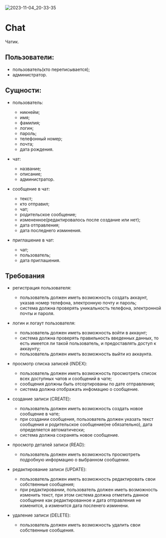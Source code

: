 
![2023-11-04_20-33-35](https://github.com/srBob01/Chat/assets/126959812/631b4f10-1498-4a6e-8cad-c7869bb74de9)
# Chat
Чатик.

## Пользователи:
- пользователь(кто переписывается);
- администратор. 

## Сущности:
- пользователь:
  - никнейм;
  - имя;
  - фамилия;
  - логин;
  - пароль;
  - телефонный номер;
  - почта;
  - дата рождения.

- чат:
  - название;
  - описание;
  - администратор.

- сообщение в чат:
  - текст;
  - кто отправил;
  - чат;
  - родительское сообщение;
  - измененное(редактировалось после создание или нет);
  - дата отправления;
  - дата последнего изминения.

- приглашение в чат:
  - чат;  
  - пользователь;
  - дата приглашения.

## Требования
- регистрация пользователя:
  - пользователь должен иметь возможность создать аккаунт, указав номер телефона, электронную почту и пароль;
  - система должна проверять уникальность телефона, электронной почты и пароля.

- логин и логаут пользователя:
  - пользователь должен иметь возможность войти в аккаунт;
  - система должна проверять правильность введенных данных, то есть имеется ли такой пользователь, и предоставлять доступ к аккаунту;
  - пользователь должен иметь возможность выйти из аккаунта.

- просмотр списка записей (INDEX):
  - пользователь должен иметь возможность просмотреть список всех доступных чатов и сообщений в чате;
  - сообщения должны быть отсортированы по дате отправления;
  - система должна отображать инфомацию о сообщение.

- создание записи (CREATE):
  - пользователь должен иметь возможность создать новое сообщение в чате;
  - при создании сообщения, пользователь должен указать текст сообщения и родительское сообщение(не обязательно), дата определяется автоматически;
  - система должна сохранять новое сообщение.

- просмотр деталей записи (READ):
  - пользователь должен иметь возможность просмотреть подробную информацию о выбранном сообщении.

- редактирование записи (UPDATE):
  - пользователь должен иметь возможность редактировать свои собственные сообщения;
  - при редактировании, пользователь должен иметь возможность изменить текст, при этом система должна отметить данное сообщение как редактированное
    и дата отправления не изменится, а изменится дата посленего изминени.

- удаление записи (DELETE):
  - пользователь должен иметь возможность удалить свои собственные сообщения.
